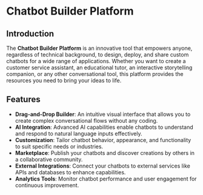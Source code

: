 # Chatbot Builder Platform

## Introduction

The **Chatbot Builder Platform** is an innovative tool that empowers anyone, regardless of technical background, to design, deploy, and share custom chatbots for a wide range of applications. Whether you want to create a customer service assistant, an educational tutor, an interactive storytelling companion, or any other conversational tool, this platform provides the resources you need to bring your ideas to life.

## Features

- **Drag-and-Drop Builder**: An intuitive visual interface that allows you to create complex conversational flows without any coding.
- **AI Integration**: Advanced AI capabilities enable chatbots to understand and respond to natural language inputs effectively.
- **Customization**: Tailor chatbot behavior, appearance, and functionality to suit specific needs or industries.
- **Marketplace**: Publish your chatbots and discover creations by others in a collaborative community.
- **External Integrations**: Connect your chatbots to external services like APIs and databases to enhance capabilities.
- **Analytics Tools**: Monitor chatbot performance and user engagement for continuous improvement.
